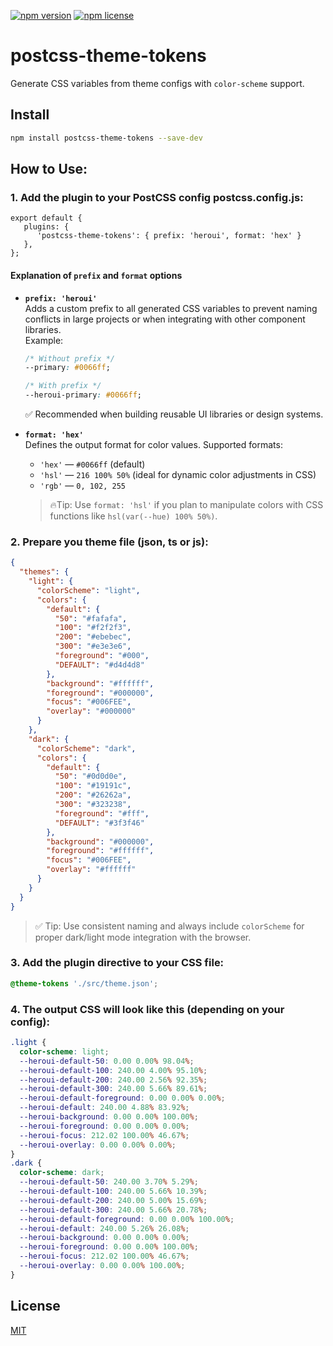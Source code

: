 [![npm version](https://img.shields.io/npm/v/postcss-theme-tokens.svg)](https://www.npmjs.com/package/postcss-theme-tokens)
[![npm license](https://img.shields.io/npm/l/postcss-theme-tokens.svg)](https://www.npmjs.com/package/postcss-theme-tokens)

# postcss-theme-tokens

Generate CSS variables from theme configs with `color-scheme` support.

## Install
```bash
npm install postcss-theme-tokens --save-dev
```

## How to Use:
### 1. Add the plugin to your PostCSS config **postcss.config.js**:

```JS
export default {
   plugins: {
      'postcss-theme-tokens': { prefix: 'heroui', format: 'hex' }
   },
};
```

#### Explanation of `prefix` and `format` options

- **`prefix: 'heroui'`**  
  Adds a custom prefix to all generated CSS variables to prevent naming conflicts in large projects or when integrating with other component libraries.  
  Example:
  ```css
  /* Without prefix */
  --primary: #0066ff;

  /* With prefix */
  --heroui-primary: #0066ff;
  ```
  ✅ Recommended when building reusable UI libraries or design systems.

- **`format: 'hex'`**  
  Defines the output format for color values. Supported formats:
  - `'hex'` — `#0066ff` (default)
  - `'hsl'` — `216 100% 50%` (ideal for dynamic color adjustments in CSS)
  - `'rgb'` — `0, 102, 255`

  > 🔥Tip: Use `format: 'hsl'` if you plan to manipulate colors with CSS functions like `hsl(var(--hue) 100% 50%)`.


### 2. Prepare you theme file (json, ts or js):

```JSON
{
  "themes": {
    "light": {
      "colorScheme": "light",
      "colors": {
        "default": {
          "50": "#fafafa",
          "100": "#f2f2f3",
          "200": "#ebebec",
          "300": "#e3e3e6",
          "foreground": "#000",
          "DEFAULT": "#d4d4d8"
        },
        "background": "#ffffff",
        "foreground": "#000000",
        "focus": "#006FEE",
        "overlay": "#000000"
      }
    },
    "dark": {
      "colorScheme": "dark",
      "colors": {
        "default": {
          "50": "#0d0d0e",
          "100": "#19191c",
          "200": "#26262a",
          "300": "#323238",
          "foreground": "#fff",
          "DEFAULT": "#3f3f46"
        },
        "background": "#000000",
        "foreground": "#ffffff",
        "focus": "#006FEE",
        "overlay": "#ffffff"
      }
    }
  }
}
```
> ✅ Tip: Use consistent naming and always include `colorScheme` for proper dark/light mode integration with the browser.

### 3. Add the plugin directive to your CSS file:
```CSS
@theme-tokens './src/theme.json';
```

### 4. The output CSS will look like this (depending on your config):
```CSS
.light {
  color-scheme: light;
  --heroui-default-50: 0.00 0.00% 98.04%;
  --heroui-default-100: 240.00 4.00% 95.10%;
  --heroui-default-200: 240.00 2.56% 92.35%;
  --heroui-default-300: 240.00 5.66% 89.61%;
  --heroui-default-foreground: 0.00 0.00% 0.00%;
  --heroui-default: 240.00 4.88% 83.92%;
  --heroui-background: 0.00 0.00% 100.00%;
  --heroui-foreground: 0.00 0.00% 0.00%;
  --heroui-focus: 212.02 100.00% 46.67%;
  --heroui-overlay: 0.00 0.00% 0.00%;
}
.dark {
  color-scheme: dark;
  --heroui-default-50: 240.00 3.70% 5.29%;
  --heroui-default-100: 240.00 5.66% 10.39%;
  --heroui-default-200: 240.00 5.00% 15.69%;
  --heroui-default-300: 240.00 5.66% 20.78%;
  --heroui-default-foreground: 0.00 0.00% 100.00%;
  --heroui-default: 240.00 5.26% 26.08%;
  --heroui-background: 0.00 0.00% 0.00%;
  --heroui-foreground: 0.00 0.00% 100.00%;
  --heroui-focus: 212.02 100.00% 46.67%;
  --heroui-overlay: 0.00 0.00% 100.00%;
}
```

## License

[MIT](LICENSE)





